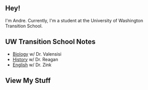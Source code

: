 ## Hey!
I'm Andre. Currently, I'm a student at the University of Washington Transition School.

## UW Transition School Notes
- [Biology](https://andre-ye.github.io/biology/biology_navigation.md.html) w/ Dr. Valensisi
- [History](https://andre-ye.github.io) w/ Dr. Reagan
- [English](https://andre-ye.github.io) w/ Dr. Zink

## View My Stuff
